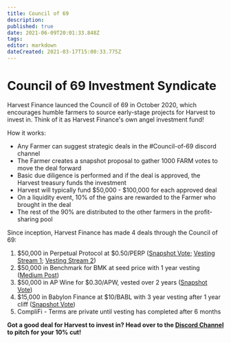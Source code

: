 ```yaml
---
title: Council of 69
description: 
published: true
date: 2021-06-09T20:01:33.848Z
tags: 
editor: markdown
dateCreated: 2021-03-17T15:00:33.775Z
---
```


# Council of 69 Investment Syndicate
Harvest Finance launced the Council of 69 in October 2020, which encourages humble farmers to source early-stage projects for Harvest to invest in. Think of it as Harvest Finance's own angel investment fund!

How it works:
- Any Farmer can suggest strategic deals in the #Council-of-69 discord channel
- The Farmer creates a snapshot proposal to gather 1000 FARM votes to move the deal forward
- Basic due diligence is performed and if the deal is approved, the Harvest treasury funds the investment
- Harvest will typically fund $50,000 - $100,000 for each approved deal
- On a liquidity event, 10% of the gains are rewarded to the Farmer who brought in the deal
- The rest of the 90% are distributed to the other farmers in the profit-sharing pool

Since inception, Harvest Finance has made 4 deals through the Council of 69:
1. $50,000 in Perpetual Protocol at $0.50/PERP ([Snapshot Vote](https://snapshot.org/#/harvestfi.eth/proposal/QmNf42fVYj1jnbFxrp1hQQRZH6mynH9tddBtSjY9bkpxDo); [Vesting Stream 1](https://app.sablier.finance/stream/761); [Vesting Stream 2](https://pay.sablier.finance/stream/762))  
2. $50,000 in Benchmark for BMK at seed price with 1 year vesting ([Medium Post](https://medium.com/harvest-finance/week-11-update-gains-and-golden-grains-66165235be1d))
3. $50,000 in AP Wine for $0.30/APW, vested over 2 years ([Snapshot Vote](https://snapshot.org/#/harvestfi.eth/proposal/QmfHjnprH2YhE6th2cevRdi9MzUTNXA3HpSsQsah6oasXY))
4. $15,000 in Babylon Finance at $10/BABL with 3 year vesting after 1 year cliff ([Snapshot Vote](https://snapshot.org/#/harvestfi.eth/proposal/QmdwFBtNJYcDpUnWgNV6pfFkhM1gqedDc1WHGkiWYtp3uG))
5. CompliFi - Terms are private until vesting has completed after 6 months

**Got a good deal for Harvest to invest in? Head over to the [Discord Channel](https://discord.com/channels/748967094745563176/761336315257421875) to pitch for your 10% cut!**


